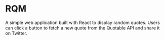 # RQM
A simple web application built with React to display random quotes. Users can click a button to fetch a new quote from the Quotable API and share it on Twitter.
